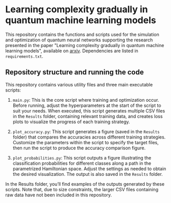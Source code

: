 # Learning complexity gradually in quantum machine learning models
This repository contains the functions and scripts used for the simulation and optimization of quantum neural networks supporting the research presented in the paper "Learning complexity gradually in quantum machine learning models", available on [arxiv](https://www.google.com). Dependencies are listed in `requirements.txt`.

## Repository structure and running the code
This repository contains various utility files and three main executable scripts:

1. `main.py`: This is the core script where training and optimization occur. Before running, adjust the hyperparameters at the start of the script to suit your needs. When executed, this script generates multiple CSV files in the `Results` folder, containing relevant training data, and creates loss plots to visualize the progress of each training strategy.

2. `plot_accuracy.py`: This script generates a figure (saved in the `Results` folder) that compares the accuracies across different training strategies. Customize the parameters within the script to specify the target files, then run the script to produce the accuracy comparison figure.

3. `plot_probabilities.py`: This script outputs a figure illustrating the classification probabilities for different classes along a path in the parametrized Hamiltonian space. Adjust the settings as needed to obtain the desired visualization. The output is also saved in the `Results` folder.

In the Results folder, you’ll find examples of the outputs generated by these scripts. Note that, due to size constraints, the larger CSV files containing raw data have not been included in this repository.
